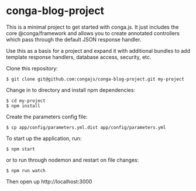 # conga-blog-project

This is a minimal project to get started with conga.js. It just includes the core @conga/framework and allows you to create annotated controllers which pass through the default JSON response handler.

Use this as a basis for a project and expand it with additional bundles to add template response handlers, database access, security, etc.

Clone this repository:

    $ git clone git@github.com:congajs/conga-blog-project.git my-project

Change in to directory and install npm dependencies:

    $ cd my-project
    $ npm install

Create the parameters config file:

    $ cp app/config/parameters.yml.dist app/config/parameters.yml

To start up the application, run:

    $ npm start

or to run through nodemon and restart on file changes:

    $ npm run watch

Then open up http://localhost:3000
